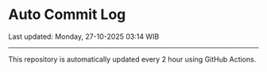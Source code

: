 # Auto Commit Log

Last updated: Monday, 27-10-2025 03:14 WIB

---

This repository is automatically updated every 2 hour using GitHub Actions.
